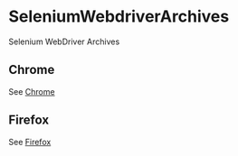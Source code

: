 # SeleniumWebdriverArchives

Selenium WebDriver Archives

## Chrome

See [Chrome](./WebDrivers/Chrome)

## Firefox

See [Firefox](./WebDrivers/Firefox)

